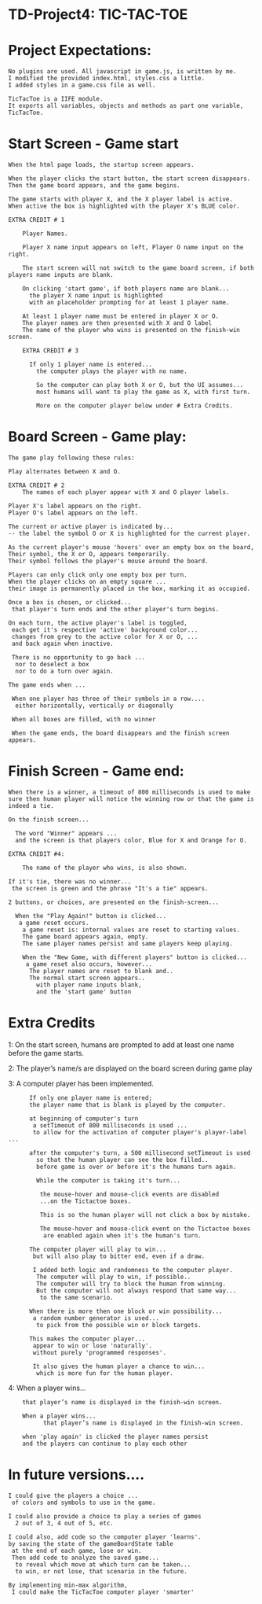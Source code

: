 # TD-Project4: TIC-TAC-TOE

# Project Expectations:  

    No plugins are used. All javascript in game.js, is written by me.
    I modified the provided index.html, styles.css a little.
    I added styles in a game.css file as well.

    TicTacToe is a IIFE module.
    It exports all variables, objects and methods as part one variable, TicTacToe.

# Start Screen - Game start

    When the html page loads, the startup screen appears.

    When the player clicks the start button, the start screen disappears.
    Then the game board appears, and the game begins.

    The game starts with player X, and the X player label is active.
    When active the box is highlighted with the player X's BLUE color.

    EXTRA CREDIT # 1

        Player Names.

        Player X name input appears on left, Player O name input on the right.

        The start screen will not switch to the game board screen, if both players name inputs are blank.

        On clicking 'start game', if both players name are blank...
          the player X name input is highlighted
          with an placeholder prompting for at least 1 player name.

        At least 1 player name must be entered in player X or O.
        The player names are then presented with X and O label
        The name of the player who wins is presented on the finish-win screen.

        EXTRA CREDIT # 3

          If only 1 player name is entered...
            the computer plays the player with no name.

            So the computer can play both X or O, but the UI assumes...
            most humans will want to play the game as X, with first turn.

            More on the computer player below under # Extra Credits.

# Board Screen - Game play:

    The game play following these rules:

    Play alternates between X and O.

    EXTRA CREDIT # 2
        The names of each player appear with X and O player labels.

    Player X's label appears on the right.
    Player O's label appears on the left.

    The current or active player is indicated by...
    -- the label the symbol O or X is highlighted for the current player.

    As the current player's mouse 'hovers' over an empty box on the board,
    Their symbol, the X or O, appears temporarily.
    Their symbol follows the player's mouse around the board.

    Players can only click only one empty box per turn.
    When the player clicks on an empty square ...
    their image is permanently placed in the box, marking it as occupied.

    Once a box is chosen, or clicked...
     that player's turn ends and the other player's turn begins.

    On each turn, the active player's label is toggled,
     each get it's respective 'active' background color...
     changes from grey to the active color for X or O, ...
     and back again when inactive.

     There is no opportunity to go back ...
      nor to deselect a box
      nor to do a turn over again.

    The game ends when ...

     When one player has three of their symbols in a row....
      either horizontally, vertically or diagonally

     When all boxes are filled, with no winner

     When the game ends, the board disappears and the finish screen appears.

# Finish Screen - Game end:

    When there is a winner, a timeout of 800 milliseconds is used to make sure then human player will notice the winning row or that the game is indeed a tie.

    On the finish screen...

      The word "Winner" appears ...
      and the screen is that players color, Blue for X and Orange for O.

    EXTRA CREDIT #4:  

        The name of the player who wins, is also shown.

    If it's tie, there was no winner...
     the screen is green and the phrase "It's a tie" appears.

    2 buttons, or choices, are presented on the finish-screen...

      When the "Play Again!" button is clicked...
       a game reset occurs.
        a game reset is: internal values are reset to starting values.
        The game board appears again, empty.
        The same player names persist and same players keep playing.

        When the "New Game, with different players" button is clicked...
         a game reset also occurs, however...
          The player names are reset to blank and..
          The normal start screen appears..
            with player name inputs blank,
            and the 'start game' button

# Extra Credits

  1: On the start screen, humans are prompted to add at least one name before the game starts.

  2: The player’s name/s are displayed on the board screen during game play

  3: A computer player has been implemented.

          If only one player name is entered;
          the player name that is blank is played by the computer.

          at beginning of computer's turn
           a setTimeout of 800 milliseconds is used ...
           to allow for the activation of computer player's player-label ...

          after the computer's turn, a 500 millisecond setTimeout is used
            so that the human player can see the box filled..
            before game is over or before it's the humans turn again.

            While the computer is taking it's turn...

             the mouse-hover and mouse-click events are disabled
             ...on the Tictactoe boxes.

             This is so the human player will not click a box by mistake.

             The mouse-hover and mouse-click event on the Tictactoe boxes
              are enabled again when it's the human's turn.

          The computer player will play to win...
           but will also play to bitter end, even if a draw.

           I added both logic and randomness to the computer player.
            The computer will play to win, if possible..
            The computer will try to block the human from winning.
            But the computer will not always respond that same way...
             to the same scenario.

          When there is more then one block or win possibility...
           a random number generator is used...
            to pick from the possible win or block targets.

          This makes the computer player...
           appear to win or lose 'naturally'.
           without purely 'programmed responses'.

           It also gives the human player a chance to win...
            which is more fun for the human player.  


  4:  When a player wins...

        that player’s name is displayed in the finish-win screen.

        When a player wins...
              that player’s name is displayed in the finish-win screen.

        when 'play again' is clicked the player names persist
        and the players can continue to play each other

# In future versions....

    I could give the players a choice ...
     of colors and symbols to use in the game.

    I could also provide a choice to play a series of games
      2 out of 3, 4 out of 5, etc.

    I could also, add code so the computer player 'learns'.
    by saving the state of the gameBoardState table
     at the end of each game, lose or win.
     Then add code to analyze the saved game...
      to reveal which move at which turn can be taken...
      to win, or not lose, that scenario in the future.

    By implementing min-max algorithm,
     I could make the TicTacToe computer player 'smarter'
